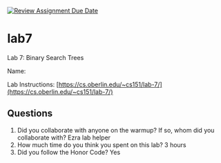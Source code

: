 [![Review Assignment Due Date](https://classroom.github.com/assets/deadline-readme-button-24ddc0f5d75046c5622901739e7c5dd533143b0c8e959d652212380cedb1ea36.svg)](https://classroom.github.com/a/R342qzue)
# lab7
Lab 7: Binary Search Trees

Name: <Jacob Pellechia>

Lab Instructions: [https://cs.oberlin.edu/~cs151/lab-7/](https://cs.oberlin.edu/~cs151/lab-7/)

## Questions

1. Did you collaborate with anyone on the warmup?  If so, whom did you collaborate with?
Ezra lab helper
2. How much time do you think you spent on this lab?
3 hours
3. Did you follow the Honor Code?
Yes
